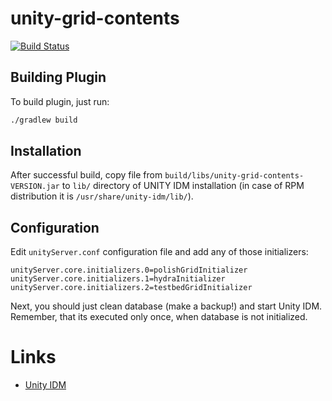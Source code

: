 # unity-grid-contents

[![Build Status](https://travis-ci.org/unicore-life/unity-grid-contents.svg?branch=master)](https://travis-ci.org/unicore-life/unity-grid-contents)

## Building Plugin

To build plugin, just run:

```bash
./gradlew build
```

## Installation

After successful build, copy file from `build/libs/unity-grid-contents-VERSION.jar`
to `lib/` directory of UNITY IDM installation
(in case of RPM distribution it is `/usr/share/unity-idm/lib/`).

## Configuration

Edit `unityServer.conf` configuration file and add any of those initializers:

```
unityServer.core.initializers.0=polishGridInitializer
unityServer.core.initializers.1=hydraInitializer
unityServer.core.initializers.2=testbedGridInitializer
```

Next, you should just clean database (make a backup!) and start Unity IDM.
Remember, that its executed only once, when database is not initialized.


# Links

* [Unity IDM](http://unity-idm.eu)
